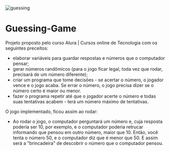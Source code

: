 ![guessing](https://user-images.githubusercontent.com/98756562/197914186-8dcb49d3-a0e9-46e9-a7f9-0ffd6297cefb.png)



# Guessing-Game

Projeto proposto pelo curso Alura | Cursos online de Tecnologia com os seguintes preceitos:

* elaborar variáveis para guardar respostas e números que o computador pensar;
* gerar números randômicos (para o jogo ficar legal, toda vez que rodar, precisará de um número diferente);
* criar um programa que tome decisões - se acertar o número, o jogador vence e o jogo acaba. Se errar o número, o jogo precisa dizer se o número certo é maior ou menor.
* fazer o programa repetir até que o jogador acerte o número e todas suas tentativas acabem - terá um número máximo de tentativas.

O jogo implementado, ficou assim ao rodar:

* Ao rodar o jogo, o computador perguntará um número e, cuja resposta poderia ser 10, por exemplo, e o computador poderia retrucar informando que pensou em outro número, maior que 10. Então, você tenta o número 50, e o computador diz que é menor que 50. E assim será a "brincadeira" de descobrir o número que o computador pensou.
